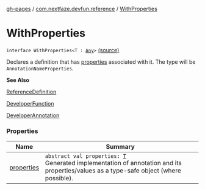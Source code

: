 [gh-pages](../../index.md) / [com.nextfaze.devfun.reference](../index.md) / [WithProperties](./index.md)

# WithProperties

`interface WithProperties<T : `[`Any`](https://kotlinlang.org/api/latest/jvm/stdlib/kotlin/-any/index.html)`>` [(source)](https://github.com/NextFaze/dev-fun/tree/master/devfun-annotations/src/main/java/com/nextfaze/devfun/reference/ReferenceDefinitions.kt#L34)

Declares a definition that has [properties](properties.md) associated with it. The type will be `AnnotationNameProperties`.

**See Also**

[ReferenceDefinition](../-reference-definition/index.md)

[DeveloperFunction](../../com.nextfaze.devfun.function/-developer-function/index.md)

[DeveloperAnnotation](../../com.nextfaze.devfun/-developer-annotation/index.md)

### Properties

| Name | Summary |
|---|---|
| [properties](properties.md) | `abstract val properties: `[`T`](index.md#T)<br>Generated implementation of annotation and its properties/values as a type-safe object (where possible). |
